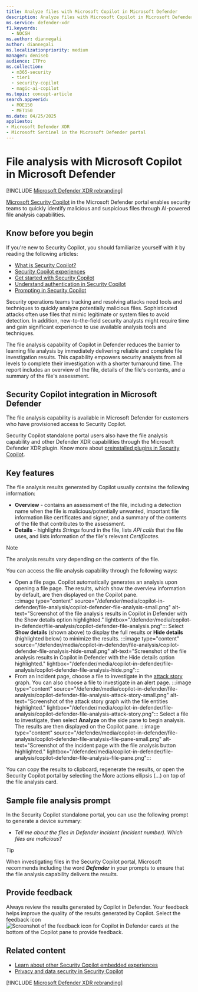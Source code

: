 ```yaml
---
title: Analyze files with Microsoft Copilot in Microsoft Defender
description: Analyze files with Microsoft Copilot in Microsoft Defender.
ms.service: defender-xdr
f1.keywords:
  - NOCSH
ms.author: diannegali
author: diannegali
ms.localizationpriority: medium
manager: deniseb
audience: ITPro
ms.collection:
  - m365-security
  - tier1
  - security-copilot
  - magic-ai-copilot 
ms.topic: concept-article
search.appverid:
  - MOE150
  - MET150
ms.date: 04/25/2025
appliesto:
- Microsoft Defender XDR
- Microsoft Sentinel in the Microsoft Defender portal
---
```


# File analysis with Microsoft Copilot in Microsoft Defender

[!INCLUDE [Microsoft Defender XDR rebranding](../includes/microsoft-defender.md)]

[Microsoft Security Copilot](/security-copilot/microsoft-security-copilot) in the Microsoft Defender portal enables security teams to quickly identify malicious and suspicious files through AI-powered file analysis capabilities.

## Know before you begin

If you're new to Security Copilot, you should familiarize yourself with it by reading the following articles:

- [What is Security Copilot?](/security-copilot/microsoft-security-copilot)
- [Security Copilot experiences](/security-copilot/experiences-security-copilot)
- [Get started with Security Copilot](/security-copilot/get-started-security-copilot)
- [Understand authentication in Security Copilot](/security-copilot/authentication)
- [Prompting in Security Copilot](/security-copilot/prompting-security-copilot)

Security operations teams tracking and resolving attacks need tools and techniques to quickly analyze potentially malicious files. Sophisticated attacks often use files that mimic legitimate or system files to avoid detection. In addition, new-to-the-field security analysts might require time and gain significant experience to use available analysis tools and techniques.

The file analysis capability of Copilot in Defender reduces the barrier to learning file analysis by immediately delivering reliable and complete file investigation results. This capability empowers security analysts from all levels to complete their investigation with a shorter turnaround time. The report includes an overview of the file, details of the file's contents, and a summary of the file's assessment.

## Security Copilot integration in Microsoft Defender

The file analysis capability is available in Microsoft Defender for customers who have provisioned access to Security Copilot. 

Security Copilot standalone portal users also have the file analysis capability and other Defender XDR capabilities through the Microsoft Defender XDR plugin. Know more about [preinstalled plugins in Security Copilot](/security-copilot/manage-plugins#preinstalled-plugins).

## Key features

The file analysis results generated by Copilot usually contains the following information:

- **Overview** - contains an assessment of the file, including a detection name when the file is malicious/potentially unwanted, important file information like certificates and signer, and a summary of the contents of the file that contributes to the assessment.
- **Details** - highlights *Strings* found in the file, lists *API calls* that the file uses, and lists information of the file's relevant *Certificates*.

> [!NOTE]
> The analysis results vary depending on the contents of the file.

You can access the file analysis capability through the following ways:

- Open a file page. Copilot automatically generates an analysis upon opening a file page. The results, which show the overview information by default, are then displayed on the Copilot pane.  
  :::image type="content" source="/defender/media/copilot-in-defender/file-analysis/copilot-defender-file-analysis-small.png" alt-text="Screenshot of the file analysis results in Copilot in Defender with the Show details option highlighted." lightbox="/defender/media/copilot-in-defender/file-analysis/copilot-defender-file-analysis.png":::
  Select **Show details** (shown above) to display the full results or **Hide details** (highlighted below) to minimize the results.
 :::image type="content" source="/defender/media/copilot-in-defender/file-analysis/copilot-defender-file-analysis-hide-small.png" alt-text="Screenshot of the file analysis results in Copilot in Defender with the Hide details option highlighted." lightbox="/defender/media/copilot-in-defender/file-analysis/copilot-defender-file-analysis-hide.png":::
- From an incident page, choose a file to investigate in the [attack story](investigate-incidents.md#attack-story) graph. You can also choose a file to investigate in an alert page.
  :::image type="content" source="/defender/media/copilot-in-defender/file-analysis/copilot-defender-file-analysis-attack-story-small.png" alt-text="Screenshot of the attack story graph with the file entities highlighted." lightbox="/defender/media/copilot-in-defender/file-analysis/copilot-defender-file-analysis-attack-story.png":::
  Select a file to investigate, then select **Analyze** on the side pane to begin analysis. The results are then displayed on the Copilot pane.
  :::image type="content" source="/defender/media/copilot-in-defender/file-analysis/copilot-defender-file-analysis-file-pane-small.png" alt-text="Screenshot of the incident page with the file analysis button highlighted." lightbox="/defender/media/copilot-in-defender/file-analysis/copilot-defender-file-analysis-file-pane.png":::

You can copy the results to clipboard, regenerate the results, or open the Security Copilot portal by selecting the More actions ellipsis (...) on top of the file analysis card.

## Sample file analysis prompt

In the Security Copilot standalone portal, you can use the following prompt to generate a device summary:

- *Tell me about the files in Defender incident {incident number). Which files are malicious?*

> [!TIP]
> When investigating files in the Security Copilot portal, Microsoft recommends including the word ***Defender*** in your prompts to ensure that the file analysis capability delivers the results.

## Provide feedback

Always review the results generated by Copilot in Defender. Your feedback helps improve the quality of the results generated by Copilot. Select the feedback icon ![Screenshot of the feedback icon for Copilot in Defender cards](/defender/media/copilot-in-defender/copilot-defender-feedback.png) at the bottom of the Copilot pane to provide feedback.

## Related content

- [Learn about other Security Copilot embedded experiences](/security-copilot/experiences-security-copilot)
- [Privacy and data security in Security Copilot](/copilot/security/privacy-data-security)

[!INCLUDE [Microsoft Defender XDR rebranding](../includes/defender-m3d-techcommunity.md)]
